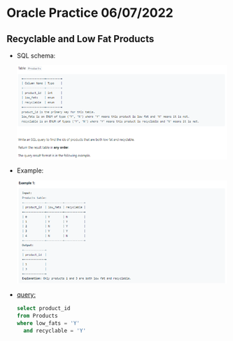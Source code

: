 # Oracle Practice 06/07/2022

## Recyclable and Low Fat Products

- SQL schema:

  ![recyclable_and_low_fat_products_sql_schema](../img_sql_schema/7/6_recyclable_and_low_fat_products_sql_schema.png)

- Example:

  ![recyclable_and_low_fat_products](../img_example/7/6_recyclable_and_low_fat_products.png)

- <ins>query:</ins>
  ```sql
  select product_id
  from Products
  where low_fats = 'Y'
    and recyclable = 'Y'
  ```
